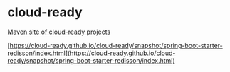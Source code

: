 # cloud-ready

[Maven site of cloud-ready projects](https://cloud-ready.github.io/cloud-ready/snapshot/spring-boot-starter-redisson/index.html)

[https://cloud-ready.github.io/cloud-ready/snapshot/spring-boot-starter-redisson/index.html](https://cloud-ready.github.io/cloud-ready/snapshot/spring-boot-starter-redisson/index.html)
